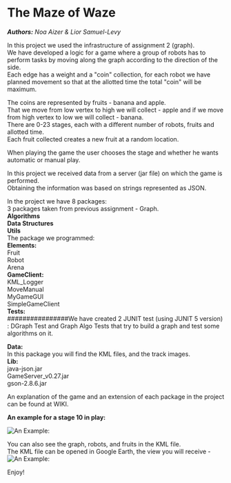 # The Maze of Waze

***Authors:** Noa Aizer & Lior Samuel-Levy*

In this project we used the infrastructure of assignment 2 (graph).<br />
We have developed a logic for a game where a group of robots has to perform tasks by moving along the graph according to the direction of the side.<br />
Each edge has a weight and a "coin" collection, for each robot we have planned movement so that at the allotted time the total "coin" will be maximum.<br />

The coins are represented by fruits - banana and apple.<br />
That we move from low vertex to high we will collect - apple and if we move from high vertex to low we will collect - banana.<br />
There are 0-23 stages, each with a different number of robots, fruits and allotted time.<br />
Each fruit collected creates a new fruit at a random location.<br />

When playing the game the user chooses the stage and whether he wants automatic or manual play.<br />

In this project we received data from a server (jar file) on which the game is performed.<br />
Obtaining the information was based on strings represented as JSON.<br />

In the project we have 8 packages:<br />
 3 packages taken from previous assignment - Graph.<br />
**Algorithms**<br />
**Data Structures**<br />
**Utils**<br />
The package we programmed:<br />
**Elements:**<br />
Fruit<br />
Robot<br />
Arena<br />
**GameClient:**<br />
KML_Logger<br />
MoveManual<br />
MyGameGUI<br />
SimpleGameClient<br />
**Tests:**<br />
################We have created 2 JUNIT test (using JUNIT 5 version) : DGraph Test and Graph Algo Tests that try to build a graph and test some algorithms on it.

**Data:**<br />
In this package you will find the KML files, and the track images.<br />
**Lib:**<br />
java-json.jar<br />
GameServer_v0.27.jar<br />
gson-2.8.6.jar<br />

An explanation of the game and an extension of each package in the project can be found at WIKI.<br />

**An example for a stage 10 in play:**<br />

![An Example:](https://github.com/NoaAizer/OOP_Ex3/blob/master/stage%2010%20.png)<br />

You can also see the graph, robots, and fruits in the KML file.<br />
The KML file can be opened in Google Earth, the view you will receive -<br />
![An Example:](https://github.com/NoaAizer/OOP_Ex3/blob/master/level%2010%20-%20kml.jpeg)

Enjoy!
